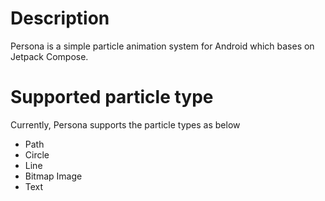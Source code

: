# Description
Persona is a simple particle animation system for Android which bases on Jetpack Compose.

# Supported particle type
Currently, Persona supports the particle types as below
- Path
- Circle
- Line
- Bitmap Image
- Text
